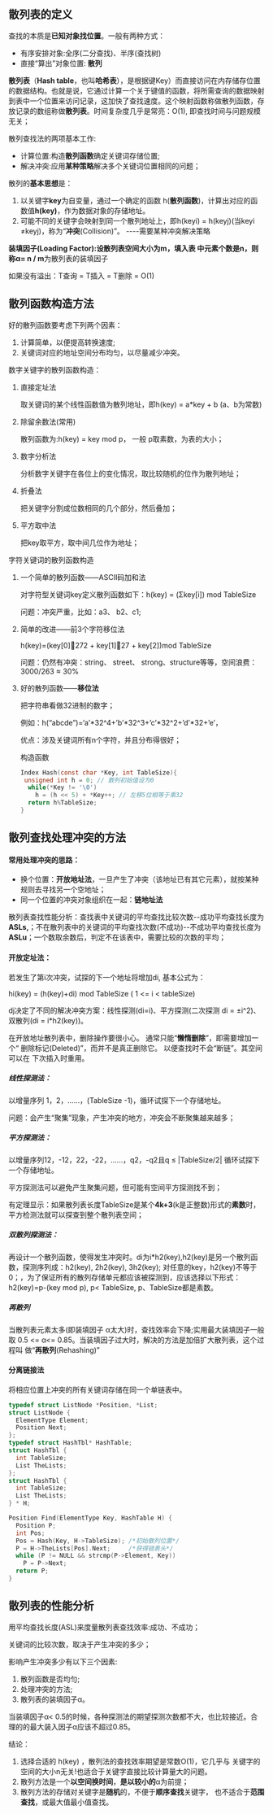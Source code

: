 ## 散列表的定义

查找的本质是**已知对象找位置**。一般有两种方式：

- 有序安排对象:全序(二分查找)、半序(查找树)
- 直接“算出”对象位置: **散列**



**散列表**（**Hash table**，也叫**哈希表**），是根据键Key）而直接访问在内存储存位置的数据结构。也就是说，它通过计算一个关于键值的函数，将所需查询的数据映射到表中一个位置来访问记录，这加快了查找速度。这个映射函数称做散列函数，存放记录的数组称做**散列表**。时间复杂度几乎是常亮：O(1), 即查找时间与问题规模无关；



散列查找法的两项基本工作:

- 计算位置:构造**散列函数**确定关键词存储位置;
- 解决冲突:应用**某种策略**解决多个关键词位置相同的问题；



散列的**基本思想**是：

1. 以关键字**key**为自变量，通过一个确定的函数 h(**散列函数**)，计算出对应的函数值**h(key)**，作为数据对象的存储地址。
2. 可能不同的关键字会映射到同一个散列地址上，即h(keyi) = h(keyj)(当keyi ≠keyj)，称为“**冲突**(Collision)”。 ----需要某种冲突解决策略

**装填因子(Loading Factor):**设散列表空间大小为m，填入表 中元素个数是n，则称**α= n / m**为散列表的装填因子

如果没有溢出：T查询 = T插入 = T删除 = O(1)



## 散列函数构造方法

好的散列函数要考虑下列两个因素：

1. 计算简单，以便提高转换速度;
2. 关键词对应的地址空间分布均匀，以尽量减少冲突。



数字关键字的散列函数构造：

1. 直接定址法

   取关键词的某个线性函数值为散列地址，即h(key) = a*key + b (a、b为常数)

2. 除留余数法(常用)

   散列函数为:h(key) = key mod p， 一般 p取素数，为表的大小；

3. 数字分析法

   分析数字关键字在各位上的变化情况，取比较随机的位作为散列地址；

4. 折叠法

   把关键字分割成位数相同的几个部分，然后叠加；

5. 平方取中法

   把key取平方，取中间几位作为地址；



字符关键词的散列函数构造

1. 一个简单的散列函数——ASCII码加和法

   对字符型关键词key定义散列函数如下：h(key) = (Σkey[i]) mod TableSize

   问题：冲突严重，比如：a3、 b2、c1;

2. 简单的改进——前3个字符移位法

   h(key)=(key[0]272 + key[1]27 + key[2])mod TableSize

   问题：仍然有冲突：string、 street、 strong、structure等等，空间浪费：3000/263 ≈ 30%

3. 好的散列函数——**移位法**

   把字符串看做32进制的数字；

   例如：h(“abcde”)=‘a’*32^4+’b’*32^3+’c’*32^2+’d’*32+’e’，

   优点：涉及关键词所有n个字符，并且分布得很好；

   构造函数

   ```c
   Index Hash(const char *Key, int TableSize){
   	unsigned int h = 0; // 散列初始值设为0
     while(*Key != '\0')
       h = (h << 5) + *Key++; // 左移5位相等于乘32
     return h%TableSize;
   }
   ```

   

## 散列查找处理冲突的方法

#### 常用处理冲突的思路：

- 换个位置：**开放地址法**，一旦产生了冲突（该地址已有其它元素），就按某种规则去寻找另一个空地址；
- 同一个位置的冲突对象组织在一起：**链地址法**

散列表查找性能分析：查找表中关键词的平均查找比较次数--成功平均查找长度为**ASLs,**；不在散列表中的关键词的平均查找次数(不成功)--不成功平均查找长度为**ASLu**；一个数取余数后，判定不在该表中，需要比较的次数的平均；

#### 开放定址法：

若发生了第i次冲突，试探的下一个地址将增加di, 基本公式为：

hi(key) = (h(key)+di) mod TableSize ( 1 <= i < tableSize)

dj决定了不同的解决冲突方案：线性探测(di=i)、平方探测(二次探测 di = $\pm$i^2)、双散列(di = i*h2(key))。

在开放地址散列表中，删除操作要很小心。 通常只能“**懒惰删除**”，即需要增加一个“ 删除标记(Deleted)”，而并不是真正删除它。 以便查找时不会“断链”。其空间可以在 下次插入时重用。

##### 线性探测法：

以增量序列 1，2，......，(TableSize -1)，循环试探下一个存储地址。

问题：会产生“聚集”现象，产生冲突的地方，冲突会不断聚集越来越多；



##### 平方探测法：

以增量序列12，-12，22，-22，......，q2，-q2且q ≤ |TableSize/2| 循环试探下一个存储地址。

平方探测法可以避免产生聚集问题，但可能有空间平方探测找不到；

有定理显示：如果散列表长度TableSize是某个**4k+3**(k是正整数)形式的**素数**时，平方检测法就可以探查到整个散列表空间；



##### 双散列探测法：

再设计一个散列函数，使得发生冲突时。di为i*h2(key),h2(key)是另一个散列函数，探测序列成：h2(key), 2h2(key), 3h2(key); 对任意的key，h2(key)不等于0；，为了保证所有的散列存储单元都应该被探测到，应该选择以下形式：h2(key)=p-(key mod p), p< TableSize, p、TableSize都是素数。



##### 再散列

当散列表元素太多(即装填因子 α太大)时，查找效率会下降;实用最大装填因子一般取 0.5 <= α<= 0.85。当装填因子过大时，解决的方法是加倍扩大散列表，这个过程叫 做“**再散列**(Rehashing)”



#### 分离链接法

将相应位置上冲突的所有关键词存储在同一个单链表中。

```c
typedef struct ListNode *Position, *List;
struct ListNode {
  ElementType Element;
  Position Next;
};
typedef struct HashTbl* HashTable;
struct HashTbl {
  int TableSize;
  List TheLists;
};
struct HashTbl {
  int TableSize;
  List TheLists;
} * H;

Position Find(ElementType Key, HashTable H) {
  Position P;
  int Pos;
  Pos = Hash(Key, H->TableSize); /*初始散列位置*/
  P = H->TheLists[Pos].Next;     /*获得链表头*/
  while (P != NULL && strcmp(P->Element, Key))
    P = P->Next;
  return P;
}
```



## 散列表的性能分析

用平均查找长度(ASL)来度量散列表查找效率:成功、不成功；

关键词的比较次数，取决于产生冲突的多少；

影响产生冲突多少有以下三个因素:

1. 散列函数是否均匀;
2. 处理冲突的方法;
3. 散列表的装填因子α。

当装填因子α< 0.5的时候，各种探测法的期望探测次数都不大，也比较接近。合理的的最大装入因子α应该不超过0.85。

结论：

1. 选择合适的 h(key) ，散列法的查找效率期望是常数O(1)，它几乎与 关键字的空间的大小n无关!也适合于关键字直接比较计算量大的问题。
2. 散列方法是一个**以空间换时间**，**是以较小的**α为前提；
3. 散列方法的存储对关键字是**随机**的，不便于**顺序查找**关键字， 也不适合于**范围查找**，或最大值最小值查找。
